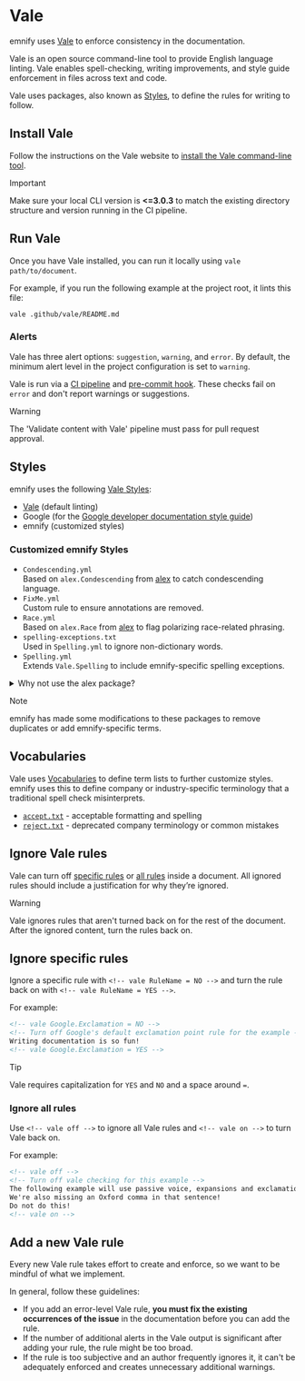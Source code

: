 # Vale

emnify uses [Vale](https://vale.sh/) to enforce consistency in the documentation.

Vale is an open source command-line tool to provide English language linting.
Vale enables spell-checking, writing improvements, and style guide enforcement in files across text and code.

Vale uses packages, also known as [Styles](#styles), to define the rules for writing to follow.

## Install Vale

Follow the instructions on the Vale website to [install the Vale command-line tool](https://vale.sh/docs/vale-cli/installation/).

> [!IMPORTANT]
> Make sure your local CLI version is **<=3.0.3** to match the existing directory structure and version running in the CI pipeline.

## Run Vale

Once you have Vale installed, you can run it locally using `vale path/to/document`.

For example, if you run the following example at the project root, it lints this file:

```shell
vale .github/vale/README.md
```

### Alerts

Vale has three alert options: `suggestion`, `warning`, and `error`.
By default, the minimum alert level in the project configuration is set to `warning`.

Vale is run via a [CI pipeline](../workflows/content.yml) and [pre-commit hook](../../.husky/pre-commit).
These checks fail on `error` and don't report warnings or suggestions.

> [!WARNING]
> The 'Validate content with Vale' pipeline must pass for pull request approval.

## Styles

emnify uses the following [Vale Styles](https://vale.sh/docs/topics/styles/):

- [Vale](https://vale.sh/docs/topics/styles/#extension-points) (default linting)
- Google (for the [Google developer documentation style guide](https://developers.google.com/style))
- emnify (customized styles)

### Customized emnify Styles

- `Condescending.yml`  
Based on `alex.Condescending` from [alex](https://alexjs.com/) to catch condescending language.
- `FixMe.yml`  
Custom rule to ensure annotations are removed.
- `Race.yml`  
Based on `alex.Race` from [alex](https://alexjs.com/) to flag polarizing race-related phrasing.
- `spelling-exceptions.txt`  
Used in `Spelling.yml` to ignore non-dictionary words.
- `Spelling.yml`  
Extends `Vale.Spelling` to include emnify-specific spelling exceptions.

<details>
  <summary>Why not use the alex package?</summary>
  <p>The emnify Documentation only requires two of the 10 rules in the alex package for Vale. These two rules are also further customized (more terms added, altered severity levels, etc.), so it makes more sense to maintain an emnify-specific version of the rules.</p>
</details>

> [!NOTE]
> emnify has made some modifications to these packages to remove duplicates or add emnify-specific terms.

## Vocabularies

Vale uses [Vocabularies](https://vale.sh/docs/topics/vocab/) to define term lists to further customize styles.
emnify uses this to define company or industry-specific terminology that a traditional spell check misinterprets.

- [`accept.txt`](./styles/Vocab/emnify/accept.txt) - acceptable formatting and spelling
- [`reject.txt`](./styles/Vocab/emnify/reject.txt) - deprecated company terminology or common mistakes

## Ignore Vale rules

Vale can turn off [specific rules](#ignore-specific-rules) or [all rules](#ignore-all-rules) inside a document.
All ignored rules should include a justification for why they’re ignored.

> [!WARNING]
> Vale ignores rules that aren't turned back on for the rest of the document.
> After the ignored content, turn the rules back on.

## Ignore specific rules

Ignore a specific rule with `<!-- vale RuleName = NO -->` and turn the rule back on with `<!-- vale RuleName = YES -->`.

For example:

```markdown
<!-- vale Google.Exclamation = NO -->
<!-- Turn off Google's default exclamation point rule for the example -->
Writing documentation is so fun!
<!-- vale Google.Exclamation = YES -->
```

> [!TIP]
> Vale requires capitalization for `YES` and `NO` and a space around `=`.

### Ignore all rules

Use `<!-- vale off -->` to ignore all Vale rules and `<!-- vale on -->` to turn Vale back on.

For example:

```markdown
<!-- vale off -->
<!-- Turn off vale checking for this example -->
The following example will use passive voice, expansions and exclamation points.
We're also missing an Oxford comma in that sentence!
Do not do this!
<!-- vale on -->
```

## Add a new Vale rule

Every new Vale rule takes effort to create and enforce, so we want to be mindful of what we implement.

In general, follow these guidelines:

- If you add an error-level Vale rule, **you must fix the existing occurrences of the issue** in the documentation before you can add the rule.
- If the number of additional alerts in the Vale output is significant after adding your rule, the rule might be too broad.
- If the rule is too subjective and an author frequently ignores it, it can't be adequately enforced and creates unnecessary additional warnings.
